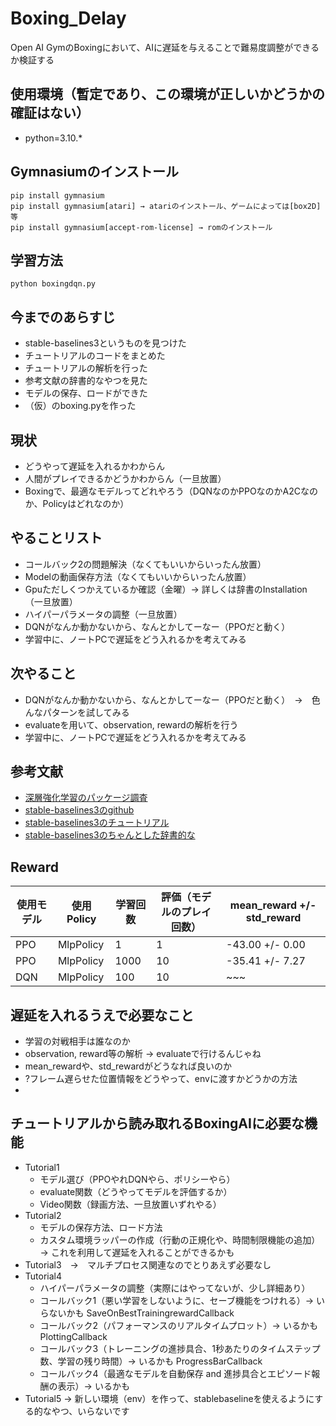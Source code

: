# Boxing_Delay

Open AI GymのBoxingにおいて、AIに遅延を与えることで難易度調整ができるか検証する

## 使用環境（暫定であり、この環境が正しいかどうかの確証はない）

- python=3.10.*


## Gymnasiumのインストール
```
pip install gymnasium
pip install gymnasium[atari] → atariのインストール、ゲームによっては[box2D]等
pip install gymnasium[accept-rom-license] → romのインストール
```

## 学習方法
```
python boxingdqn.py
```

## 今までのあらすじ
- stable-baselines3というものを見つけた
- チュートリアルのコードをまとめた
- チュートリアルの解析を行った
- 参考文献の辞書的なやつを見た
- モデルの保存、ロードができた
- （仮）のboxing.pyを作った

## 現状
- どうやって遅延を入れるかわからん
- 人間がプレイできるかどうかわからん（一旦放置）
- Boxingで、最適なモデルってどれやろう（DQNなのかPPOなのかA2Cなのか、Policyはどれなのか）

## やることリスト
- コールバック2の問題解決（なくてもいいからいったん放置）
- Modelの動画保存方法（なくてもいいからいったん放置）
- Gpuただしくつかえているか確認（金曜）→ 詳しくは辞書のInstallation　（一旦放置）
- ハイパーパラメータの調整（一旦放置）
- DQNがなんか動かないから、なんとかしてーなー（PPOだと動く）
- 学習中に、ノートPCで遅延をどう入れるかを考えてみる

## 次やること
- DQNがなんか動かないから、なんとかしてーなー（PPOだと動く）　→　色んなパターンを試してみる
- evaluateを用いて、observation, rewardの解析を行う
- 学習中に、ノートPCで遅延をどう入れるかを考えてみる

## 参考文献
- [深層強化学習のパッケージ調査](https://qiita.com/s-inoue-git/items/edafea0bca155ce1e7a6)
- [stable-baselines3のgithub](https://github.com/DLR-RM/stable-baselines3)
- [stable-baselines3のチュートリアル](https://github.com/araffin/rl-tutorial-jnrr19)
- [stable-baselines3のちゃんとした辞書的な](https://stable-baselines3.readthedocs.io/en/master/index.html)

## Reward
|使用モデル|使用Policy| 学習回数 | 評価（モデルのプレイ回数）| mean_reward +/- std_reward|
| ---- | ---- | ---- | ---- | ---- |
| PPO | MlpPolicy | 1 | 1 | -43.00 +/- 0.00 |
| PPO | MlpPolicy | 1000 |10|-35.41 +/- 7.27|
| DQN | MlpPolicy | 100 |10|~~~|

## 遅延を入れるうえで必要なこと
- 学習の対戦相手は誰なのか
- observation, reward等の解析 → evaluateで行けるんじゃね
- mean_rewardや、std_rewardがどうなれば良いのか
- ?フレーム遅らせた位置情報をどうやって、envに渡すかどうかの方法
- 

## チュートリアルから読み取れるBoxingAIに必要な機能
- Tutorial1
  - モデル選び（PPOやれDQNやら、ポリシーやら）
  - evaluate関数（どうやってモデルを評価するか）
  - Video関数（録画方法、一旦放置いずれやる）
- Tutorial2
  - モデルの保存方法、ロード方法
  - カスタム環境ラッパーの作成（行動の正規化や、時間制限機能の追加） → これを利用して遅延を入れることができるかも
- Tutorial3　→　マルチプロセス関連なのでとりあえず必要なし
- Tutorial4
  - ハイパーパラメータの調整（実際にはやってないが、少し詳細あり）
  - コールバック1（悪い学習をしないように、セーブ機能をつけれる）→ いらないかも SaveOnBestTrainingrewardCallback
  - コールバック2（パフォーマンスのリアルタイムプロット）→ いるかも PlottingCallback
  - コールバック3（トレーニングの進捗具合、1秒あたりのタイムステップ数、学習の残り時間）→ いるかも ProgressBarCallback
  - コールバック4（最適なモデルを自動保存 and 進捗具合とエピソード報酬の表示）→ いるかも
- Tutorial5 → 新しい環境（env）を作って、stablebaselineを使えるようにする的なやつ、いらないです

